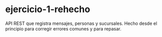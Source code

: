 # ejercicio-1-rehecho
API REST que registra mensajes, personas y sucursales. Hecho desde el principio para corregir errores comunes y para repasar.
